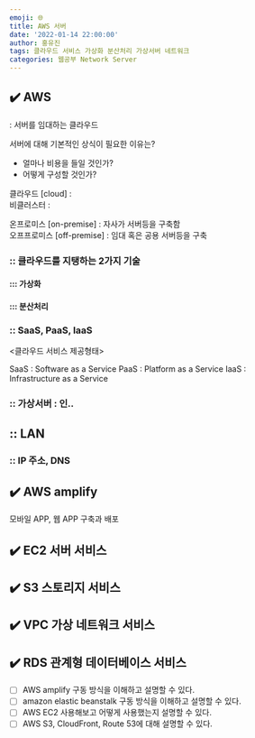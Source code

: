 ```yaml
---
emoji: 🌐
title: AWS 서버
date: '2022-01-14 22:00:00'
author: 홍유진
tags: 클라우드 서비스 가상화 분산처리 가상서버 네트워크
categories: 웹공부 Network Server
---
```


<!-- 프로젝트 UX/UI 웹공부 3D Network Server 아키텍쳐 Error -->

## ✔️ AWS

: 서버를 임대하는 클라우드

서버에 대해 기본적인 상식이 필요한 이유는?

- 얼마나 비용을 들일 것인가?
- 어떻게 구성할 것인가?

클라우드 [cloud] : </br>
비클러스터 : </br>

온프로미스 [on-premise] : 자사가 서버등을 구축함 </br>
오프프로미스 [off-premise] : 임대 혹은 공용 서버등을 구축

### :: 클라우드를 지탱하는 2가지 기술

#### ::: 가상화

#### ::: 분산처리

### :: SaaS, PaaS, IaaS

<클라우드 서비스 제공형태>

SaaS : Software as a Service
PaaS : Platform as a Service
IaaS : Infrastructure as a Service

### :: 가상서버 : 인..

## :: LAN

### :: IP 주소, DNS

## ✔️ AWS amplify

모바일 APP, 웹 APP 구축과 배포

## ✔️ EC2 서버 서비스

## ✔️ S3 스토리지 서비스

## ✔️ VPC 가상 네트워크 서비스

## ✔️ RDS 관계형 데이터베이스 서비스

<!-- 양지혁 + https://www.youtube.com/watch?v=HYgKBvLr49c -->

- [ ] AWS amplify 구동 방식을 이해하고 설명할 수 있다.
- [ ] amazon elastic beanstalk 구동 방식을 이해하고 설명할 수 있다.
- [ ] AWS EC2 사용해보고 어떻게 사용했는지 설명할 수 있다.
- [ ] AWS S3, CloudFront, Route 53에 대해 설명할 수 있다.

```toc

```
